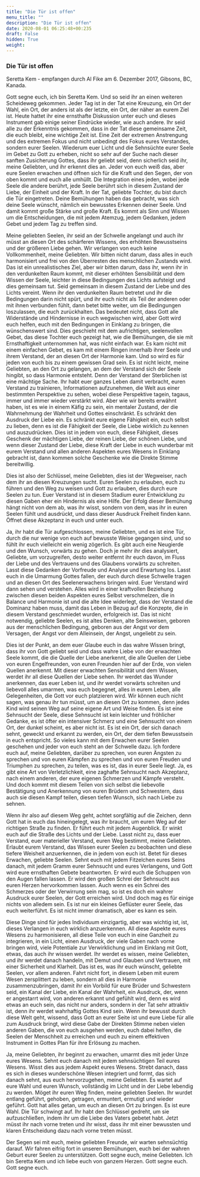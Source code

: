 ```yaml
---
title: "Die Tür ist offen"
menu_title: ""
description: "Die Tür ist offen"
date: 2020-08-01 06:25:48+00:235
draft: False
hidden: True
weight:
---
```

### Die Tür ist offen

Seretta Kem - empfangen durch Al Fike am 6. Dezember 2017, Gibsons, BC, Kanada.

Gott segne euch, ich bin Seretta Kem. Und so seid ihr an einen weiteren Scheideweg gekommen. Jeder Tag ist in der Tat eine Kreuzung, ein Ort der Wahl, ein Ort, der anders ist als der letzte, ein Ort, der näher an eurem Ziel ist. Heute hattet ihr eine ernsthafte Diskussion unter euch und dieses Instrument gab einige seiner Eindrücke wieder, wie auch andere. Ihr seid alle zu der Erkenntnis gekommen, dass in der Tat diese gemeinsame Zeit, die euch bleibt, eine wichtige Zeit ist. Eine Zeit der extremen Anstrengung und des extremen Fokus und nicht unbedingt des Fokus eures Verstandes, sondern eurer Seelen. Wiederum euer Licht und die Sehnsüchte eurer Seele im Gebet zu Gott zu erheben, nicht so sehr auf der Suche nach dieser sanften Zusicherung Gottes, dass ihr geliebt seid, denn sicherlich seid ihr, meine Geliebten, und ihr erkennt dies an. Jeder von euch weiß das, aber eure Seelen erwachen und öffnen sich für die Kraft und den Segen, der von oben kommt und euch alle umhüllt. Die Integration eines jeden, wobei jede Seele die andere berührt, jede Seele berührt sich in diesem Zustand der Liebe, der Einheit und der Kraft. In der Tat, geliebte Tochter, du bist durch die Tür eingetreten. Deine Bemühungen haben das gebracht, was sich deine Seele wünscht, nämlich ein bewusstes Erkennen deiner Seele. Und damit kommt große Stärke und große Kraft. Es kommt als Sinn und Wissen um die Entscheidungen, die mit jedem Atemzug, jedem Gedanken, jedem Gebet und jedem Tag zu treffen sind.

Meine geliebten Seelen, ihr seid an der Schwelle angelangt und auch ihr müsst an diesen Ort des schärferen Wissens, des erhöhten Bewusstseins und der größeren Liebe gehen. Wir verlangen von euch keine Vollkommenheit, meine Geliebten. Wir bitten nicht darum, dass alles in euch harmonisiert und frei von den Überresten des menschlichen Zustands wird. Das ist ein unrealistisches Ziel, aber wir bitten darum, dass ihr, wenn ihr in den verdunkelten Raum kommt, mit dieser erhöhten Sensibilität und dem Wissen der Seele, leichter in diese Bedingungen des Lichts aufsteigt und dies gemeinsam tut. Seid gemeinsam in diesem Zustand der Liebe und des Lichts vereint. Wenn ihr den verdunkelten Raum betretet und ihr die Bedingungen darin nicht spürt, und ihr euch nicht als Teil der anderen oder mit ihnen verbunden fühlt, dann betet bitte weiter, um die Bedingungen loszulassen, die euch zurückhalten. Das bedeutet nicht, dass Gott alle Widerstände und Hindernisse in euch wegwischen wird, aber Gott wird euch helfen, euch mit den Bedingungen in Einklang zu bringen, die wünschenswert sind. Dies geschieht mit dem aufrichtigen, seelenvollen Gebet, das diese Tochter euch gezeigt hat, wie die Bemühungen, die sie mit Ernsthaftigkeit unternommen hat, was nicht einfach war. Es kam nicht mit einem einfachen Gebet, es kam mit einem Ringen innerhalb ihrer Seele und ihrem Verstand, der an diesen Ort der Harmonie kam. Und so wird es für jeden von euch bis zu einem gewissen Grad sein. Es ist nicht leicht, meine Geliebten, an den Ort zu gelangen, an dem der Verstand sich der Seele hingibt, so dass Harmonie entsteht. Denn der Verstand der Sterblichen ist eine mächtige Sache. Ihr habt euer ganzes Leben damit verbracht, euren Verstand zu trainieren, Informationen aufzunehmen, die Welt aus einer bestimmten Perspektive zu sehen, wobei diese Perspektive tagein, tagaus, immer und immer wieder verstärkt wird. Aber wie wir bereits erwähnt haben, ist es wie in einem Käfig zu sein, ein mentaler Zustand, der die Wahrnehmung der Wahrheit und Gottes einschränkt. Es schränkt den Ausdruck der Liebe ein. Es schränkt eure eigene Fähigkeit ein, euch selbst zu lieben, denn es ist die Fähigkeit der Seele, die Liebe wirklich zu kennen und auszudrücken. Dies ist in jedem von euch, diese Fähigkeit, dieses Geschenk der mächtigen Liebe, der reinen Liebe, der schönen Liebe, und wenn dieser Zustand der Liebe, diese Kraft der Liebe in euch wunderbar mit eurem Verstand und allen anderen Aspekten eures Wesens in Einklang gebracht ist, dann kommen solche Geschenke wie die Direkte Stimme bereitwillig.

Dies ist also der Schlüssel, meine Geliebten, dies ist der Wegweiser, nach dem ihr an diesen Kreuzungen sucht. Euren Seelen zu erlauben, euch zu führen und den Weg zu weisen und Gott zu erlauben, dies durch eure Seelen zu tun. Euer Verstand ist in diesem Stadium eurer Entwicklung zu diesen Gaben eher ein Hindernis als eine Hilfe. Der Erfolg dieser Bemühung hängt nicht von dem ab, was ihr wisst, sondern von dem, was ihr in euren Seelen fühlt und ausdrückt, und dass dieser Ausdruck Freiheit finden kann. Öffnet diese Akzeptanz in euch und unter euch.

Ja, ihr habt die Tür aufgeschlossen, meine Geliebten, und es ist eine Tür, durch die nur wenige von euch auf bewusste Weise gegangen sind, und so fühlt ihr euch vielleicht ein wenig zögerlich. Es gibt auch eine Neugierde und den Wunsch, vorwärts zu gehen. Doch je mehr ihr dies analysiert, Geliebte, um vorzugreifen, desto weiter entfernt ihr euch davon, im Fluss der Liebe und des Vertrauens und des Glaubens vorwärts zu schreiten. Lasst diese Gedanken der Vorfreude und Analyse und Erwartung los. Lasst euch in die Umarmung Gottes fallen, der euch durch diese Schwelle tragen und an diesen Ort des Seelenerwachens bringen wird. Euer Verstand wird dann sehen und verstehen. Alles wird in einer kraftvollen Beziehung zwischen diesen beiden Aspekten eures Selbst verschmelzen, die in Balance und Harmonie ist und die alte Idee widerlegt, dass der Verstand die Dominanz haben muss, damit das Leben in Bezug auf die Konzepte, die in diesem Verstand geschmiedet wurden, erfolgreich ist. Das ist nicht notwendig, geliebte Seelen, es ist altes Denken, alte Seinsweisen, geboren aus der menschlichen Bedingung, geboren aus der Angst vor dem Versagen, der Angst vor dem Alleinsein, der Angst, ungeliebt zu sein.

Dies ist der Punkt, an dem euer Glaube euch in das wahre Wissen bringt, dass ihr von Gott geliebt seid und dass wahre Liebe von der erwachten Seele kommt, die die Quelle der Liebe anerkennt, die alle Quellen der Liebe von euren Engelfreunden, von euren Freunden hier auf der Erde, von vielen Quellen anerkennt. Mit dieser erwachten Sensibilität und dem Wissen, werdet ihr all diese Quellen der Liebe sehen. Ihr werdet das Wunder anerkennen, das euer Leben ist, und ihr werdet vorwärts schreiten und liebevoll alles umarmen, was euch begegnet, alles in eurem Leben, alle Gelegenheiten, die Gott vor euch platzieren wird. Wir können euch nicht sagen, was genau ihr tun müsst, um an diesen Ort zu kommen, denn jedes Kind wird seinen Weg auf seine eigene Art und Weise finden. Es ist eine Sehnsucht der Seele, diese Sehnsucht ist kein leichter und fröhlicher Gedanke, es ist öfter ein intensiver Schmerz und eine Sehnsucht von einem Ort, der dunkel scheint, es aber nicht ist. Es ist ein Ort, der sich danach sehnt, geweckt und erkannt zu werden, ein Ort, der dem tiefen Bewusstsein in euch entspricht. So vieles kann mit dem Erwachen eurer Seelen geschehen und jeder von euch steht an der Schwelle dazu. Ich fordere euch auf, meine Geliebten, darüber zu sprechen, von euren Ängsten zu sprechen und von euren Kämpfen zu sprechen und von euren Freuden und Triumphen zu sprechen, zu teilen, was es ist, das in eurer Seele liegt. Ja, es gibt eine Art von Verletzlichkeit, eine zaghafte Sehnsucht nach Akzeptanz, nach einem anderen, der eure eigenen Schmerzen und Kämpfe versteht. Und doch kommt mit diesem Teilen von sich selbst die liebevolle Bestätigung und Anerkennung von euren Brüdern und Schwestern, dass auch sie diesen Kampf teilen, diesen tiefen Wunsch, sich nach Liebe zu sehnen.

Wenn ihr also auf diesem Weg geht, achtet sorgfältig auf die Zeichen, denn Gott hat in euch das hineingelegt, was ihr braucht, um euren Weg auf der richtigen Straße zu finden. Er führt euch mit jedem Augenblick. Er winkt euch auf die Straße des Lichts und der Liebe. Lasst nicht zu, dass euer Verstand, euer materieller Verstand, euren Weg bestimmt, meine Geliebten. Erlaubt eurem Verstand, das Wissen eurer Seelen zu beobachten und diese tiefere Weisheit anzuerkennen, die in jedem von euch ist. Betet für dieses Erwachen, geliebte Seelen. Sehnt euch mit jedem Fitzelchen eures Seins danach, mit jedem Gramm eurer Sehnsucht und eures Verlangens, und Gott wird eure ernsthaften Gebete beantworten. Er wird euch die Schuppen von den Augen fallen lassen. Er wird den großen Schrei der Sehnsucht aus euren Herzen hervorkommen lassen. Auch wenn es ein Schrei des Schmerzes oder der Verwirrung sein mag, so ist es doch ein wahrer Ausdruck eurer Seelen, der Gott erreichen wird. Und doch mag es für einige nichts von alledem sein. Es ist nur ein kleines Geflüster eurer Seele, das euch weiterführt. Es ist nicht immer dramatisch, aber es kann es sein.

Diese Dinge sind für jedes Individuum einzigartig, aber was wichtig ist, ist, dieses Verlangen in euch wirklich anzuerkennen. All diese Aspekte eures Wesens zu harmonisieren, all diese Teile von euch in eine Ganzheit zu integrieren, in ein Licht, einen Ausdruck, der viele Gaben nach vorne bringen wird, viele Potentiale zur Verwirklichung und im Einklang mit Gott, etwas, das auch ihr wissen werdet. Ihr werdet es wissen, meine Geliebten, und ihr werdet danach handeln, mit Demut und Glauben und Vertrauen, mit einer Sicherheit und Klarheit. Das ist es, was ihr euch wünscht, geliebte Seelen, vor allem anderen. Fahrt nicht fort, in diesem Leben mit eurem Wesen zersplittert zu leben, sondern all dies in Harmonie zusammenzubringen, damit ihr ein Vorbild für eure Brüder und Schwestern seid, ein Kanal der Liebe, ein Kanal der Wahrheit, ein Ausdruck, der, wenn er angestarrt wird, von anderen erkannt und gefühlt wird, denn es wird etwas an euch sein, das nicht nur anders, sondern in der Tat sehr attraktiv ist, denn ihr werdet wahrhaftig Gottes Kind sein. Wenn ihr bewusst durch diese Welt geht, wissend, dass Gott an eurer Seite ist und eure Liebe für alle zum Ausdruck bringt, wird diese Gabe der Direkten Stimme neben vielen anderen Gaben, die von euch ausgehen werden, euch dabei helfen, die Seelen der Menschheit zu erreichen und euch zu einem effektiven Instrument in Gottes Plan für ihre Erlösung zu machen.

Ja, meine Geliebten, ihr beginnt zu erwachen, umarmt dies mit jeder Unze eures Wesens. Sehnt euch danach mit jedem sehnsüchtigen Teil eures Wesens. Wisst dies aus jedem Aspekt eures Wesens. Strebt danach, dass es sich in dieses wunderschöne Wesen integriert und formt, das sich danach sehnt, aus euch hervorzugehen, meine Geliebten. Es wartet auf eure Wahl und euren Wunsch, vollständig im Licht und in der Liebe lebendig zu werden. Möget ihr euren Weg finden, meine geliebten Seelen. Ihr wurdet entlang geführt, gehoben, getragen, ermuntert, ermutigt und wieder geführt. Gott hat alles getan, um euch an diesen Ort zu bringen. Es ist eure Wahl. Die Tür schwingt auf. Ihr habt den Schlüssel gedreht, um sie aufzuschließen, indem ihr um die Liebe des Vaters gebetet habt. Jetzt müsst ihr nach vorne treten und ihr wisst, dass ihr mit einer bewussten und klaren Entscheidung dazu nach vorne treten müsst.

Der Segen sei mit euch, meine geliebten Freunde, wir warten sehnsüchtig darauf. Wir fahren eifrig fort in unseren Bemühungen, euch bei der wahren Geburt eurer Seelen zu unterstützen. Gott segne euch, meine Geliebten. Ich bin Seretta Kem und ich liebe euch von ganzem Herzen. Gott segne euch. Gott segne euch.
